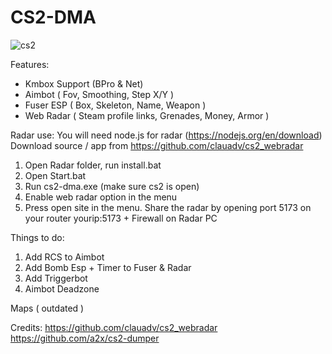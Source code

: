 # CS2-DMA

![cs2](https://github.com/user-attachments/assets/3a9f827e-a403-41b1-a0ce-bb3c9fbba01b)

Features:
- Kmbox Support (BPro & Net)
- Aimbot ( Fov, Smoothing, Step X/Y )
- Fuser ESP ( Box, Skeleton, Name, Weapon )
- Web Radar ( Steam profile links, Grenades, Money, Armor )

Radar use:
You will need node.js for radar (https://nodejs.org/en/download)
Download source / app from https://github.com/clauadv/cs2_webradar
1. Open Radar folder, run install.bat
2. Open Start.bat
3. Run cs2-dma.exe (make sure cs2 is open)
4. Enable web radar option in the menu
5. Press open site in the menu.
Share the radar by opening port 5173 on your router yourip:5173 + Firewall on Radar PC

Things to do:
1. Add RCS to Aimbot
2. Add Bomb Esp + Timer to Fuser & Radar
3. Add Triggerbot
4. Aimbot Deadzone

Maps ( outdated )

Credits: 
https://github.com/clauadv/cs2_webradar
https://github.com/a2x/cs2-dumper
